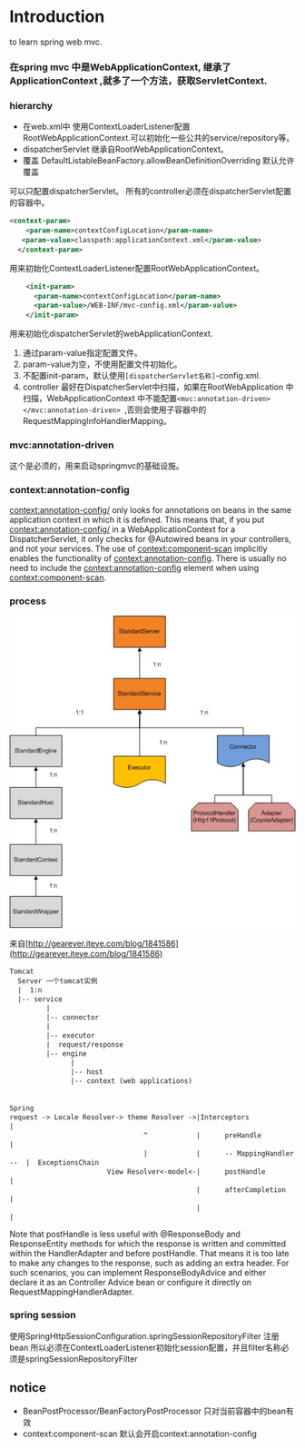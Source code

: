 # Introduction

to learn spring web mvc.

### 在spring mvc 中是WebApplicationContext, 继承了ApplicationContext ,就多了一个方法，获取ServletContext.

### hierarchy
 
-  在web.xml中 使用ContextLoaderListener配置RootWebApplicationContext.可以初始化一些公共的service/repository等。
-  dispatcherServlet 继承自RootWebApplicationContext。
- 覆盖
DefaultListableBeanFactory.allowBeanDefinitionOverriding 默认允许覆盖

可以只配置dispatcherServlet。
所有的controller必须在dispatcherServlet配置的容器中。
```xml
<context-param>
    <param-name>contextConfigLocation</param-name>
   <param-value>classpath:applicationContext.xml</param-value>
  </context-param>
```
用来初始化ContextLoaderListener配置RootWebApplicationContext。

```xml
    <init-param>
      <param-name>contextConfigLocation</param-name>
      <param-value>/WEB-INF/mvc-config.xml</param-value>
    </init-param>
```
用来初始化dispatcherServlet的webApplicationContext. 
1. 通过param-value指定配置文件。
2. param-value为空，不使用配置文件初始化。
3. 不配置init-param，默认使用`[dispatcherServlet名称]`-config.xml.
4. controller 最好在DispatcherServlet中扫描，如果在RootWebApplication 中扫描，WebApplicationContext 中不能配置`<mvc:annotation-driven></mvc:annotation-driven> `,否则会使用子容器中的RequestMappingInfoHandlerMapping。


### mvc:annotation-driven
这个是必须的，用来启动springmvc的基础设施。

### context:annotation-config
<context:annotation-config/> only looks for annotations on beans in the same application context in which it is defined. This means that, if you put <context:annotation-config/> in a WebApplicationContext for a DispatcherServlet, it only checks for @Autowired beans in your controllers, and not your services.
The use of <context:component-scan> implicitly enables the functionality of <context:annotation-config>. There is usually no need to include the <context:annotation-config> element when using <context:component-scan>.


### process
![tomcat](tomcat.jpg)

来自[http://gearever.iteye.com/blog/1841586](http://gearever.iteye.com/blog/1841586)

```
Tomcat
  Server 一个tomcat实例
  |  1:n
  |-- service
         | 
         |-- connector 
         |       
         |-- executor
         |  request/response
         |-- engine
               |
               |-- host
               |-- context (web applications)

     
Spring
request -> Locale Resolver-> theme Resolver ->|Interceptors                | 
                                 ^            |      preHandle             |    
                                 |            |      -- MappingHandler --  |  ExceptionsChain             
                        View Resolver<-model<-|      postHandle            |     
                                              |      afterCompletion       |          
                                              |                            |
```

Note that postHandle is less useful with @ResponseBody and ResponseEntity methods for which the response is written and committed within the HandlerAdapter and before postHandle. That means it is too late to make any changes to the response, such as adding an extra header. For such scenarios, you can implement ResponseBodyAdvice and either declare it as an Controller Advice bean or configure it directly on RequestMappingHandlerAdapter.

### spring session
使用SpringHttpSessionConfiguration.springSessionRepositoryFilter 注册bean
所以必须在ContextLoaderListener初始化session配置，并且filter名称必须是springSessionRepositoryFilter

## notice
- BeanPostProcessor/BeanFactoryPostProcessor 只对当前容器中的bean有效
- context:component-scan 默认会开启context:annotation-config
